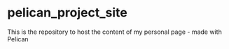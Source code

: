# pelican_project_site
This is the repository to host the content of my personal page - made with Pelican

